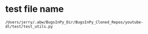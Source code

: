 # test file name

```text
/Users/jerry/.abw/BugsInPy_Dir/BugsInPy_Cloned_Repos/youtube-dl/test/test_utils.py
```